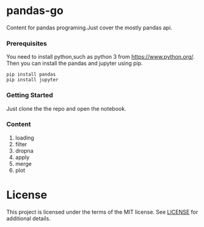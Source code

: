 # pandas-go

Content for pandas programing.Just cover the mostly pandas api.

### Prerequisites

You need to install python,such as python 3 from https://www.python.org/.
Then you can install the pandas and jupyter using pip.

```
pip install pandas
pip install jupyter
```

### Getting Started

Just clone the the repo and open the notebook.

### Content

1. loading
2. filter
3. dropna
4. apply
5. merge
6. plot

# License

This project is licensed under the terms of the MIT license. See [LICENSE](https://github.com/ahomer/pandas-go/blob/master/LICENSE) for additional details.

